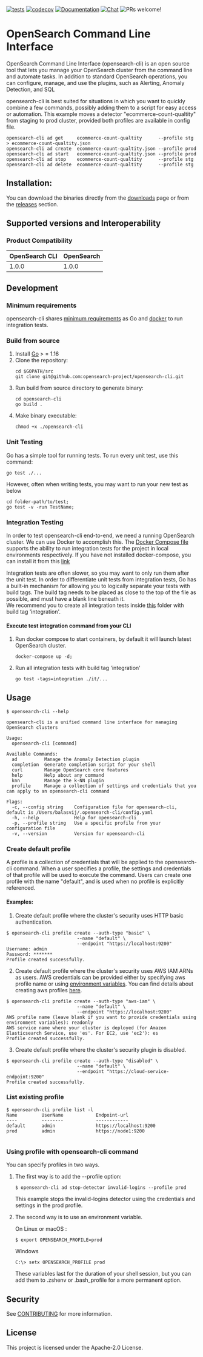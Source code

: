 [![tests](https://github.com/opensearch-project/opensearch-cli/actions/workflows/test-build-workflow.yml/badge.svg?branch=main)](https://github.com/opensearch-project/opensearch-cli/actions/workflows/test-build-workflow.yml)
[![codecov](https://codecov.io/gh/opensearch-project/opensearch-cli/branch/main/graph/badge.svg?token=BTU8GI0LJP)](https://codecov.io/gh/opensearch-project/opensearch-cli)
[![Documentation](https://img.shields.io/badge/doc-reference-blue)](https://opendistro.github.io/for-elasticsearch-docs/docs/cli/)
[![Chat](https://img.shields.io/badge/chat-on%20forums-blue)](https://discuss.opendistrocommunity.dev/c/cli/55)
![PRs welcome!](https://img.shields.io/badge/PRs-welcome!-success)
# OpenSearch Command Line Interface

OpenSearch Command Line Interface (opensearch-cli) is an open source tool that lets you manage your OpenSearch cluster from the command line
and automate tasks. In addition to standard OpenSearch operations, you can configure,
manage, and use the plugins, such as Alerting, Anomaly Detection, and SQL

opensearch-cli is best suited for situations in which you want to quickly combine a few commands, possibly adding them to
a script for easy access or automation. This example moves a detector "ecommerce-count-qualtity" from staging
to prod cluster, provided both profiles are available in config file.

```
opensearch-cli ad get     ecommerce-count-qualtity      --profile stg > ecommerce-count-qualtity.json
opensearch-cli ad create  ecommerce-count-qualtity.json --profile prod
opensearch-cli ad start   ecommerce-count-qualtity.json --profile prod
opensearch-cli ad stop    ecommerce-count-qualtity      --profile stg
opensearch-cli ad delete  ecommerce-count-qualtity      --profile stg
```
## Installation:

You can download the binaries directly from the [downloads](https://opendistro.github.io/for-elasticsearch/downloads.html) page
or from the [releases](https://github.com/opensearch-project/opensearch-cli/releases) section.

## Supported versions and Interoperability

### Product Compatibility

| OpenSearch CLI  | OpenSearch      |
| -------------   | --------------- |
|  1.0.0          |  1.0.0          |

## Development

### Minimum requirements

opensearch-cli shares [minimum requirements](https://github.com/golang/go/wiki/MinimumRequirements#minimum-requirements) as Go
and [docker](https://docs.docker.com/get-docker/) to run integration tests.

### Build from source
1. Install [Go](https://golang.org/doc/install) > = 1.16
2. Clone the repository:
    ```
    cd $GOPATH/src
    git clone git@github.com:opensearch-project/opensearch-cli.git
    ```
3. Run build from source directory to generate binary:
   ```
   cd opensearch-cli
   go build .
   ```
4. Make binary executable:
    ```
    chmod +x ./opensearch-cli
    ```

### Unit Testing
Go has a simple tool for running tests. To run every unit test, use this command:
 ```
go test ./...
```
 
However, often when writing tests, you may want to run your new test as below
```
cd folder-path/to/test;
go test -v -run TestName; 
```

### Integration Testing
In order to test opensearch-cli end-to-end, we need a running OpenSearch cluster. We can use Docker to accomplish this. 
The [Docker Compose file](./docker-compose.yml) supports the ability to run integration tests for the project in local environments respectively.
If you have not installed docker-compose, you can install it from this [link](https://docs.docker.com/compose/install/)

Integration tests are often slower, so you may want to only run them after the unit test. In order to differentiate unit tests from integration tests, Go has a built-in mechanism for allowing you to logically separate your tests
with build tags. The build tag needs to be placed as close to the top of the file as possible, and must have a blank line beneath it.   
We recommend you to create all integration tests inside [this](./it) folder with build tag 'integration'.

#### Execute test integration command from your CLI
1. Run docker compose to start containers, by default it will launch latest OpenSearch cluster.
    ```
    docker-compose up -d;
    ```
2. Run all integration tests with build tag 'integration'
    ```
    go test -tags=integration ./it/...
    ```

## Usage

```
$ opensearch-cli --help

opensearch-cli is a unified command line interface for managing OpenSearch clusters

Usage:
  opensearch-cli [command]

Available Commands:
  ad          Manage the Anomaly Detection plugin
  completion  Generate completion script for your shell
  curl        Manage OpenSearch core features
  help        Help about any command
  knn         Manage the k-NN plugin
  profile     Manage a collection of settings and credentials that you can apply to an opensearch-cli command

Flags:
  -c, --config string    Configuration file for opensearch-cli, default is /Users/balasvij/.opensearch-cli/config.yaml
  -h, --help             Help for opensearch-cli
  -p, --profile string   Use a specific profile from your configuration file
  -v, --version          Version for opensearch-cli

```

### Create default profile
A profile is a collection of credentials that will be applied to the opensearch-cli command. When a user specifies a profile, 
the settings and credentials of that profile will be used to execute the command.
Users can create one profile with the name "default", and is used when no profile is explicitly referenced. 

#### Examples:

1. Create default profile where the cluster's security uses HTTP basic authentication.
```
$ opensearch-cli profile create --auth-type "basic" \
                          --name "default" \
                          --endpoint "https://localhost:9200" 
Username: admin
Password: *******
Profile created successfully.
```
2. Create default profile where the cluster's security uses AWS IAM ARNs as users.
AWS credentials can be provided either by specifying aws profile name or using [environment variables](https://docs.aws.amazon.com/cli/latest/userguide/cli-configure-envvars.html).
You can find details about creating aws profiles [here](https://docs.aws.amazon.com/cli/latest/userguide/cli-configure-files.html).
```
$ opensearch-cli profile create --auth-type "aws-iam" \
                          --name "default" \
                          --endpoint "https://localhost:9200" 
AWS profile name (leave blank if you want to provide credentials using environment variables): readonly      
AWS service name where your cluster is deployed (for Amazon Elasticsearch Service, use 'es'. For EC2, use 'ec2'): es
Profile created successfully.
```
3. Create default profile where the cluster's security plugin is disabled.
```
$ opensearch-cli profile create --auth-type "disabled" \
                          --name "default" \
                          --endpoint "https://cloud-service-endpoint:9200" 
Profile created successfully.
```

### List existing profile

```
$ opensearch-cli profile list -l
Name         UserName            Endpoint-url             
----         --------            ------------              
default      admin               https://localhost:9200   
prod         admin               https://node1:9200
                 
```

### Using profile with opensearch-cli command

You can specify profiles in two ways.

1. The first way is to add the --profile <name> option:    
    ```
    $ opensearch-cli ad stop-detector invalid-logins --profile prod
    ```
    This example stops the invalid-logins detector using the credentials and settings in the prod profile.
    
2. The second way is to use an environment variable.

    On Linux or macOS :
    ```
    $ export OPENSEARCH_PROFILE=prod
    ```
    Windows
    ```
    C:\> setx OPENSEARCH_PROFILE prod
    ```
   These variables last for the duration of your shell session, but you can add them to .zshenv or .bash_profile
   for a more permanent option.
    
## Security

See [CONTRIBUTING](https://github.com/opensearch-project/opensearch-cli/blob/main/CONTRIBUTING.md#security-issue-notifications) for more information.

## License

This project is licensed under the Apache-2.0 License.

